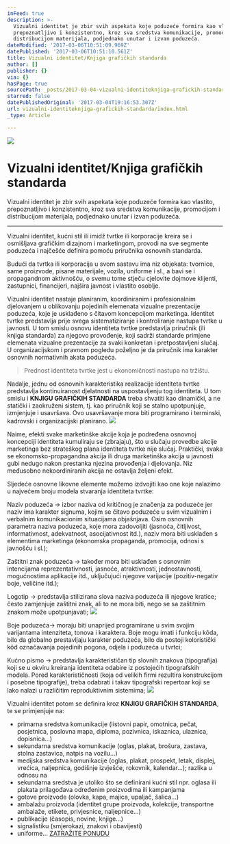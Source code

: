 ```yaml
---
inFeed: true
description: >-
  Vizualni identitet je zbir svih aspekata koje poduzeće formira kao vlastito,
  prepoznatljivo i konzistentno, kroz sva sredstva komunikacije, promocijom i
  distribucijom materijala, podjednako unutar i izvan poduzeća.
dateModified: '2017-03-06T10:51:09.969Z'
datePublished: '2017-03-06T10:51:10.561Z'
title: Vizualni identitet/Knjiga grafičkih standarda
author: []
publisher: {}
via: {}
hasPage: true
sourcePath: _posts/2017-03-04-vizualni-identiteknjiga-grafickih-standarda.md
starred: false
datePublishedOriginal: '2017-03-04T19:16:53.307Z'
url: vizualni-identiteknjiga-grafickih-standarda/index.html
_type: Article

---
```

![](https://the-grid-user-content.s3-us-west-2.amazonaws.com/2c8e7c4f-efe6-495f-b788-3cb273281ef2.jpg)

# Vizualni identitet/Knjiga grafičkih standarda

Vizualni identitet je zbir svih aspekata koje poduzeće formira kao vlastito, prepoznatljivo i konzistentno, kroz sva sredstva komunikacije, promocijom i distribucijom materijala, podjednako unutar i izvan poduzeća.

---

Vizualni identitet, kućni stil ili imidž tvrtke ili korporacije kreira se i osmišljava grafičkim dizajnom i marketingom, provodi na sve segmente poduzeća i najčešće definira pomoću priručnika osnovnih standarda.

Budući da tvrtka ili korporacija u svom sastavu ima niz objekata: tvornice, same proizvode, pisane materijale, vozila, uniforme i sl., a bavi se i propagandnom aktivnošću, o svemu tome stječu cjelovite dojmove klijenti, zastupnici, financijeri, najšira javnost i vlastito osoblje.

Vizualni identitet nastaje planiranim, koordiniranim i profesionalnim djelovanjem u oblikovanju pojedinih elemenata vizualne prezentacije poduzeća, koje je usklađeno s čitavom koncepcijom marketinga. Identitet tvrtke predstavlja prije svega sistematiziranje i kontroliranje nastupa tvrtke u javnosti. U tom smislu osnovu identiteta tvrtke predstavlja priručnik (ili knjiga standarda) za njegovo provođenje, koji sadrži standarde primjene elemenata vizualne prezentacije za svaki konkretan i pretpostavljeni slučaj. U organizacijskom i pravnom pogledu poželjno je da priručnik ima karakter osnovnih normativnih akata poduzeća.

> Prednost identiteta tvrtke jest u ekonomičnosti nastupa na tržištu.

Nadalje, jednu od osnovnih karakteristika realizacije identiteta tvrtke predstavlja kontinuiranost djelatnosti na uspostavljenju tog identiteta. U tom smislu i **KNJIGU GRAFIČKIH STANDARDA** treba shvatiti kao dinamički, a ne statički i zaokruženi sistem, tj. kao priručnik koji se stalno upotpunjuje, izmjenjuje i usavršava. Ovo usavršavanje mora biti programirano i terminski, kadrovski i organizacijski planirano.
![](https://the-grid-user-content.s3-us-west-2.amazonaws.com/77939349-b903-4777-b5ab-00962c5485e2.jpg)

Naime, efekti svake marketinške akcije koja je podređena osnovnoj koncepciji identiteta kumuliraju se (zbrajaju), što u slučaju provedbe akcije marketinga bez strateškog plana identiteta tvrtke nije slučaj. Praktički, svaka se ekonomsko-propagandna akcija ili druga marketinška akcija u javnosti gubi nedugo nakon prestanka njezina provođenja i djelovanja. Niz međusobno nekoordiniranih akcija ne ostavlja željeni efekt.

Sljedeće osnovne likovne elemente možemo izdvojiti kao one koje nalazimo u najvećem broju modela stvaranja identiteta tvrtke:

Naziv poduzeća → izbor naziva od kritičnog je značenja za poduzeće jer naziv ima karakter signuma, kojim se čitavo poduzeće u svim vizualnim i verbalnim komunikacionim situacijama objašnjava. Osim osnovnih parametra naziva poduzeća, koje mora zadovoljiti (jasnoća, čitljivost, informativnost, adekvatnost, asocijativnost itd.), naziv mora biti usklađen s elementima marketinga (ekonomska propaganda, promocija, odnosi s javnošću i sl.);

Zaštitni znak poduzeća → također mora biti usklađen s osnovnim intencijama reprezentativnosti, jasnoće, atraktivnosti, jednostavnosti, mogućnostima aplikacije itd., uključujući njegove varijacije (pozitiv-negativ boje, veličine itd.);

Logotip → predstavlja stilizirana slova naziva poduzeća ili njegove kratice; često zamjenjuje zaštitni znak, ali to ne mora biti, nego se sa zaštitnim znakom može upotpunjavati;
![](https://the-grid-user-content.s3-us-west-2.amazonaws.com/16dd07ca-6f06-4437-a0a8-7e204ce56228.jpg)

Boje poduzeća→ moraju biti unaprijed programirane u svim svojim varijantama intenziteta, tonova i karaktera. Boje mogu imati i funkciju kôda, bilo da globalno prestavljaju karakter poduzeća, bilo da postoji koloristički kôd označavanja pojedinih pogona, odjela i poduzeća u tvrtci;

Kućno pismo → predstavlja karakterističan tip slovnih znakova (tipografija) koji se u okviru kreiranja identiteta odabire iz postojećih tipografskih modela. Pored karakterističnosti (koja od velikih firmi rezultira konstrukcijom i posebne tipografije), treba odabrati i takav tipografski repertoar koji se lako nalazi u različitim reproduktivnim sistemima;
![](https://the-grid-user-content.s3-us-west-2.amazonaws.com/95470fca-d722-43f9-a64d-48bba645e1c8.jpg)

Vizualni identitet potom se definira kroz **KNJIGU GRAFIČKIH STANDARDA**, te se primjenjuje na:

* primarna sredstva komunikacije (listovni papir, omotnica, pečat, posjetnica, poslovna mapa, diploma, pozivnica, iskaznica, ulaznica, dopisnica...)
* sekundarna sredstva komunikacije (oglas, plakat, brošura, zastava, stolna zastavica, natpis na vozilu...)
* medijska sredstva komunikacije (oglas, plakat, prospekt, letak, displej, vrećica, naljepnica, godišnje izvješće, rokovnik, kalendar...); razlika u odnosu na
* sekundarna sredstva je utoliko što se definirani kućni stil npr. oglasa ili plakata prilagođava određenim proizvodima ili kampanjama
* gotove proizvode (olovka, kapa, majica, upaljač, šalica...)
* ambalažu proizvoda (identitet grupe proizvoda, kolekcije, transportne ambalaže, etikete, privjesnice, naljepnice...)
* publikacije (časopis, novine, knjige...)
* signalistiku (smjerokazi, znakovi i obavijesti)
* uniforme...
[ZATRAŽITE PONUDU][0]

[0]: https://docs.google.com/forms/d/e/1FAIpQLScdOVsi3x4G0Lhj3_OM6jahpukJaGd1BQo7SdDcZ_cg58LITg/viewform
